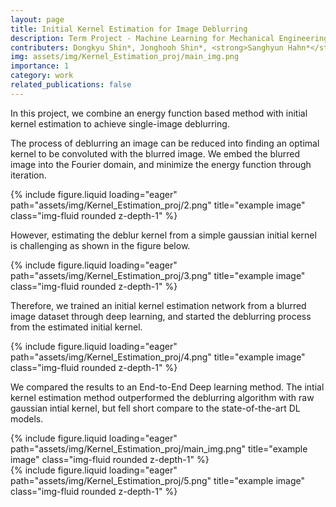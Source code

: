 ```yaml
---
layout: page
title: Initial Kernel Estimation for Image Deblurring
description: Term Project - Machine Learning for Mechanical Engineering (2023 Fall)
contributers: Dongkyu Shin*, Jonghooh Shin*, <strong>Sanghyun Hahn*</strong>, Seungseok Oh*, Jooyoung Kim*, Seokjin Park*
img: assets/img/Kernel_Estimation_proj/main_img.png
importance: 1
category: work
related_publications: false
---
```


In this project, we combine an energy function based method with initial kernel estimation to achieve single-image deblurring.

The process of deblurring an image can be reduced into finding an optimal kernel to be convoluted with the blurred image.
We embed the blurred image into the Fourier domain, and minimize the energy function through iteration.
<div class="row">
    <div class="col-sm mt-3 mt-md-0">
        {% include figure.liquid loading="eager" path="assets/img/Kernel_Estimation_proj/2.png" title="example image" class="img-fluid rounded z-depth-1" %}
    </div>
</div>

However, estimating the deblur kernel from a simple gaussian initial kernel is challenging as shown in the figure below. 

<div class="row">
    <div class="col-sm mt-3 mt-md-0">
        {% include figure.liquid loading="eager" path="assets/img/Kernel_Estimation_proj/3.png" title="example image" class="img-fluid rounded z-depth-1" %}
    </div>
</div>

Therefore, we trained an initial kernel estimation network from a blurred image dataset through deep learning, and started the deblurring process from the estimated initial kernel. 

<div class="row">
    <div class="col-sm mt-3 mt-md-0">
        {% include figure.liquid loading="eager" path="assets/img/Kernel_Estimation_proj/4.png" title="example image" class="img-fluid rounded z-depth-1" %}
    </div>
</div>

We compared the results to an End-to-End Deep learning method. The intial kernel estimation method outperformed the deblurring algorithm with raw gaussian intial kernel, but fell short compare to the state-of-the-art DL models. 

<div class="row">
    <div class="col-sm mt-3 mt-md-0">
        {% include figure.liquid loading="eager" path="assets/img/Kernel_Estimation_proj/main_img.png" title="example image" class="img-fluid rounded z-depth-1" %}
    </div>
</div>

<div class="row">
    <div class="col-sm mt-3 mt-md-0">
        {% include figure.liquid loading="eager" path="assets/img/Kernel_Estimation_proj/5.png" title="example image" class="img-fluid rounded z-depth-1" %}
    </div>
</div>



